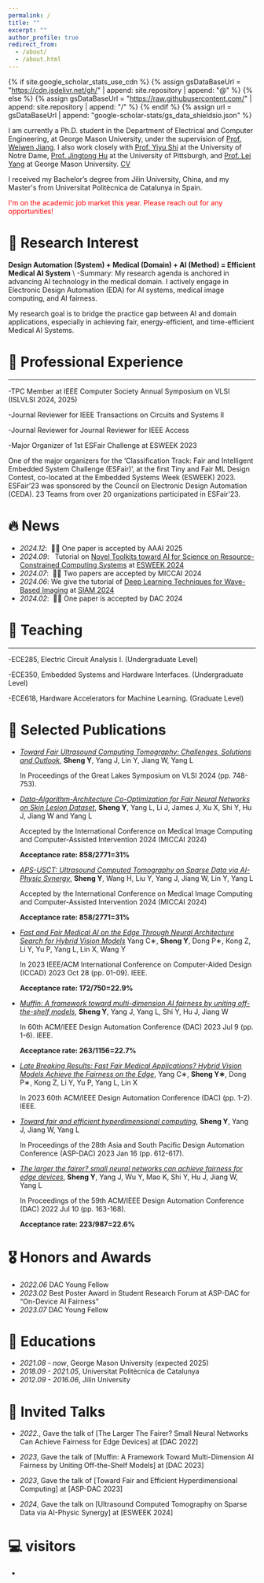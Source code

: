 ```yaml
---
permalink: /
title: ""
excerpt: ""
author_profile: true
redirect_from: 
  - /about/
  - /about.html
---
```


{% if site.google_scholar_stats_use_cdn %}
{% assign gsDataBaseUrl = "https://cdn.jsdelivr.net/gh/" | append: site.repository | append: "@" %}
{% else %}
{% assign gsDataBaseUrl = "https://raw.githubusercontent.com/" | append: site.repository | append: "/" %}
{% endif %}
{% assign url = gsDataBaseUrl | append: "google-scholar-stats/gs_data_shieldsio.json" %}

<span class='anchor' id='about-me'></span>

I am currently a Ph.D. student in the Department of Electrical and Computer Engineering, at George Mason University, under the supervision of [Prof. Weiwen Jiang](https://www.gmu.edu/profiles/wjiang8). I also work closely with [Prof. Yiyu Shi](https://engineering.nd.edu/faculty/yiyu-shi/) at the University of Notre Dame, [Prof. Jingtong Hu](https://sites.pitt.edu/~jthu/) at the University of Pittsburgh, and [Prof. Lei Yang](https://www.gmu.edu/profiles/lyang) at George Mason University. [CV](https://drive.google.com/file/d/1XSvL5JzYG0mVCdek1bJWgP-uHsgsmxUC/view?usp=drive_link)

I received my Bachelor’s degree from Jilin University, China, and my Master's from Universitat Politècnica de Catalunya in Spain.
<p style="color: red;">I'm on the academic job market this year. Please reach out for any opportunities!</p>



# 📝 Research Interest

**Design Automation (System) + Medical (Domain) + AI (Method) = Efficient Medical AI System**
\\
-Summary: My research agenda is anchored in advancing AI technology in the medical domain. I actively engage in Electronic Design Automation (EDA) for AI systems, medical image computing, and AI fairness. 

My research goal is to bridge the practice gap between AI and domain applications, especially in achieving fair, energy-efficient, and time-efficient Medical AI Systems.

# 📝 Professional Experience
------
-TPC Member at IEEE Computer Society Annual Symposium on VLSI (ISLVLSI 2024, 2025)

-Journal Reviewer for IEEE Transactions on Circuits and Systems II

-Journal Reviewer for Journal Reviewer for IEEE Access

-Major Organizer of 1st ESFair Challenge at ESWEEK 2023  
  
 One of the major organizers for the ‘Classification Track: Fair and Intelligent Embedded System Challenge (ESFair)’, at the first Tiny and Fair ML Design Contest, co-located at the Embedded Systems Week (ESWEEK) 2023. ESFair’23 was sponsored by the Council on Electronic Design Automation (CEDA). 23 Teams from over 20 organizations participated in ESFair’23.



# 🔥 News
- *2024.12*: &nbsp;🎉🎉 One paper is accepted by AAAI 2025
- *2024.09*: &nbsp; Tutorial on [Novel Toolkits toward AI for Science on Resource-Constrained Computing Systems](https://esfair2023.github.io/esweek_turtorial/) at [ESWEEK 2024](https://esweek.org/)
- *2024.07*: &nbsp;🎉🎉 Two papers are accepted by MICCAI 2024
- *2024.06*: We give the tutorial of [Deep Learning Techniques for Wave-Based Imaging](https://junhuanyang.github.io/Computational-Wave-Imaging/) at [SIAM 2024](https://www.siam.org/conferences/cm/program/minitutorials/is24-minitutorials)
- *2024.02*: &nbsp;🎉🎉 One paper is accepted by DAC 2024


# 📝 Teaching
------
-ECE285, Electric Circuit Analysis I. (Undergraduate Level)

-ECE350, Embedded Systems and Hardware Interfaces. (Undergraduate Level)

-ECE618, Hardware Accelerators for Machine Learning. (Graduate Level) 
  

# 📝 Selected Publications 

- [*Toward Fair Ultrasound Computing Tomography: Challenges, Solutions and Outlook*](https://dl.acm.org/doi/pdf/10.1145/3649476.3660387), **Sheng Y**, Yang J, Lin Y, Jiang W, Yang L
  
  In Proceedings of the Great Lakes Symposium on VLSI 2024 (pp. 748-753).

- [*Data-Algorithm-Architecture Co-Optimization for Fair Neural Networks on Skin Lesion Dataset*](https://link.springer.com/chapter/10.1007/978-3-031-72117-5_15), **Sheng Y**, Yang L, Li J, James J, Xu X, Shi Y, Hu J, Jiang W and Yang L
  
  Accepted by the International Conference on Medical Image Computing and Computer-Assisted Intervention 2024 (MICCAI 2024)
  
  **Acceptance rate: 858/2771=31%**

- [*APS-USCT: Ultrasound Computed Tomography on Sparse Data via AI-Physic Synergy*](https://link.springer.com/chapter/10.1007/978-3-031-72104-5_10),
**Sheng Y**, Wang H, Liu Y, Yang J, Jiang W, Lin Y, Yang L
  
  Accepted by the International Conference on Medical Image Computing and Computer-Assisted Intervention 2024 (MICCAI 2024)
  
  **Acceptance rate: 858/2771=31%**

- [*Fast and Fair Medical AI on the Edge Through Neural Architecture Search for Hybrid Vision Models*](https://ieeexplore.ieee.org/stamp/stamp.jsp?arnumber=10323652)
Yang C∗, **Sheng Y**, Dong P∗, Kong Z, Li Y, Yu P, Yang L, Lin X, Wang Y

  In 2023 IEEE/ACM International Conference on Computer-Aided Design (ICCAD) 2023 Oct 28 (pp. 01-09). IEEE.

  **Acceptance rate: 172/750=22.9%**


- [*Muffin: A framework toward multi-dimension AI fairness by uniting off-the-shelf models*](https://ieeexplore.ieee.org/stamp/stamp.jsp?arnumber=10247765),
**Sheng Y**, Yang J, Yang L, Shi Y, Hu J, Jiang W
  
  In 60th ACM/IEEE Design Automation Conference (DAC) 2023 Jul 9 (pp. 1-6). IEEE.

  **Acceptance rate: 263/1156=22.7%**

- [*Late Breaking Results: Fast Fair Medical Applications? Hybrid Vision Models Achieve the Fairness on the Edge*](https://ieeexplore.ieee.org/stamp/stamp.jsp?arnumber=10247761),
Yang C∗, **Sheng Y∗**, Dong P∗, Kong Z, Li Y, Yu P, Yang L, Lin X 

  In 2023 60th ACM/IEEE Design Automation Conference (DAC) (pp. 1-2). IEEE.


- [*Toward fair and efficient hyperdimensional computing*](https://dl.acm.org/doi/pdf/10.1145/3566097.3568357),
**Sheng Y**, Yang J, Jiang W, Yang L
  
  In Proceedings of the 28th Asia and South Pacific Design Automation Conference (ASP-DAC) 2023 Jan 16 (pp. 612-617).


- [*The larger the fairer? small neural networks can achieve fairness for edge devices*](https://dl.acm.org/doi/pdf/10.1145/3489517.3530427),
**Sheng Y**, Yang J, Wu Y, Mao K, Shi Y, Hu J, Jiang W, Yang L
  
  In Proceedings of the 59th ACM/IEEE Design Automation Conference (DAC) 2022 Jul 10 (pp. 163-168).
  
  **Acceptance rate: 223/987=22.6%**




# 🎖 Honors and Awards
- *2022.06* DAC Young Fellow
- *2023.02* Best Poster Award in Student Research Forum at ASP-DAC for “On-Device AI Fairness”
- *2023.07* DAC Young Fellow



# 📖 Educations
- *2021.08 - now*, George Mason University (expected 2025)
- *2018.09 - 2021.05*, Universitat Politècnica de Catalunya
- *2012.09 - 2016.06*, Jilin University

# 💬 Invited Talks

- *2022.*, Gave the talk of [The Larger The Fairer? Small Neural Networks Can Achieve Fairness for Edge Devices] at [DAC 2022]
  
- *2023*, Gave the talk of [Muffin: A Framework Toward Multi-Dimension AI Fairness by Uniting Off-the-Shelf Models] at [DAC 2023]

- *2023*, Gave the talk of [Toward Fair and Efficient Hyperdimensional Computing] at [ASP-DAC 2023]

- *2024*, Gave the talk on [Ultrasound Computed Tomography on Sparse Data via AI-Physic Synergy] at [ESWEEK 2024]

# 💻 visitors
- <script type="text/javascript" id="clustrmaps" src="//clustrmaps.com/map_v2.js?d=PjgHw-OcfGbkZsa78YFVI6ZcXKW5zhX2-FPP6G9rw5U&cl=ffffff&w=a"></script>
